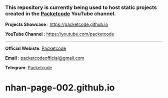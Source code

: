 ### This repository is currently being used to host static projects created in the [Packetcode](https://youtube.com/packetcode) YouTube channel.


**Projects Showcase** : <https://packetcode.github.io>

**YouTube Channel** : <https://youtube.com/packetcode>

---

**Official Webiste**: [Packetcode](https://packetcode.in)

**Email** : <packetcodeofficial@gmail.com>

**Telegram**: [Packetcode](https://t.me/packetcode)
# nhan-page-002.github.io
